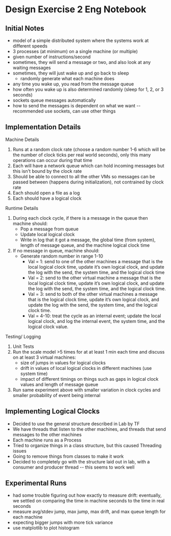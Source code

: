# Design Exercise 2 Eng Notebook

## Initial Notes

- model of a simple distributed system where the systems work at different speeds
- 3 processes (at minimum) on a single machine (or multiple)
- given number of instructions/second
- sometimes, they will send a message or two, and also look at any waiting messages
- sometimes, they will just wake up and go back to sleep
    - randomly generate what each machine does
- any time you wake up, you read from the message queue
- how often you wake up is also determined randomly (sleep for 1, 2, or 3 seconds)
- sockets queue messages automatically
- how to send the messages is dependent on what we want -- recommended use sockets, can use other things

## Implementation Details
Machine Details
1. Runs at a random clock rate (choose a random number 1-6 which will be the number of clock ticks per real world seconds), only this many operations can occur during that time
2. Each will have a network queue which can hold incoming messages but this isn't bound by the clock rate
3. Should be able to connect to all the other VMs so messages can be passed between (happens during initialization), not contrained by clock rate
4. Each should open a file as a log
5. Each should have a logical clock


Runtime Details
1. During each clock cycle, if there is a message in the queue then machine should: 
    - Pop a message from queue
    - Update local logical clock
    - Write in log that it got a message, the global time (from system), length of message queue, and the machine logical clock time
2. If no message in queue, machine should:
    - Generate random number in range 1-10
        - Val = 1: send to one of the other machines a message that is the local logical clock time, update it’s own logical clock, and update the log with the send, the system time, and the logical clock time
        - Val = 2: send to the other virtual machine a message that is the local logical clock time, update it’s own logical clock, and update the log with the send, the system time, and the logical clock time.
        - Val = 3: send to both of the other virtual machines a message that is the logical clock time, update it’s own logical clock, and update the log with the send, the system time, and the logical clock time.
        - Val = 4-10: treat the cycle as an internal event; update the local logical clock, and log the internal event, the system time, and the logical clock value.

Testing/ Logging
1. Unit Tests
2. Run the scale model >5 times for at at least 1 min each time and discuss on at least 3 virtual machines:
    - size of jumps in values for logical clocks
    - drift in values of local logical clocks in different machines (use system time)
    - impact of different timings on things such as gaps in logical clock values and length of message queue
3. Run same experiment above with smaller variation in clock cycles and smaller probability of event being internal

## Implementing Logical Clocks
- Decided to use the general structure described in Lab by TF
- We have threads that listen to the other machines, and threads that send messages
to the other machines
- Each machine runs as a Process
- Tried to organize things in a class structure, but this caused Threading issues
- Going to remove things from classes to make it work
- Decided to completely go with the structure laid out in lab, with a consumer and producer thread -- this seems to work well

## Experimental Runs
- had some trouble figuring out how exactly to measure drift: eventually, we settled on comparing the time in machine seconds to the time in real seconds
- measure avg/stdev jump, max jump, max drift, and max queue length for each machine
- expecting bigger jumps with more tick variance
- use matplotlib to plot histogram